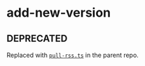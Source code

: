 # add-new-version

## DEPRECATED

Replaced with [`pull-rss.ts`](https://github.com/gordey4doronin/apple-version-history/pull/9) in the parent repo.

